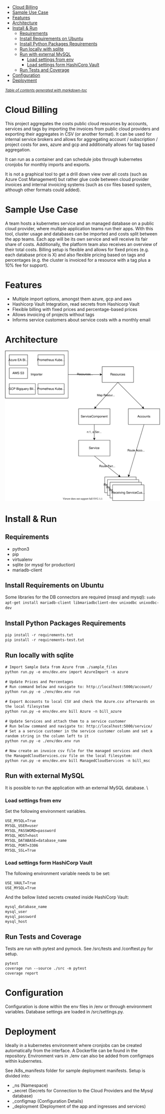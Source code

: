 - [Cloud Billing](#cloud-billing)
- [Sample Use Case](#sample-use-case)
- [Features](#features)
- [Architecture](#architecture)
- [Install & Run](#install--run)
  - [Requirements](#requirements)
  - [Install Requirements on Ubuntu](#install-requirements-on-ubuntu)
  - [Install Python Packages Requirements](#install-python-packages-requirements)
  - [Run locally with sqlite](#run-locally-with-sqlite)
  - [Run with external MySQL](#run-with-external-mysql)
    - [Load settings from env](#load-settings-from-env)
    - [Load settings form HashiCorp Vault](#load-settings-form-hashicorp-vault)
  - [Run Tests and Coverage](#run-tests-and-coverage)
- [Configuration](#configuration)
- [Deployment](#deployment)

<small><i><a href='http://ecotrust-canada.github.io/markdown-toc/'>Table of contents generated with markdown-toc</a></i></small>


# Cloud Billing

This project aggregates the costs public cloud resources by accounts, services and tags by importing the invoices from public cloud providers and exporting their aggregates in CSV (or another format).
It can be used for internal service brokers and allows for aggregating account / subscription / project costs for aws, azure and gcp and additionally allows for tag based aggregation.

It can run as a container and can schedule jobs through kubernetes cronjobs for monthly imports and exports.

It is not a graphical tool to get a drill down view over all costs (such as Azure Cost Management) but rather glue code between cloud provider invoices and internal invoicing systems (such as csv files based system, although other formats could added).

# Sample Use Case
A team hosts a kubernetes service and an managed database on a public cloud provider, where multiple application teams run their apps. With this tool, cluster usage and databases can be imported and costs split between the app teams. Each app will be its own service and will receive its fair share of costs. Additionally, the platform team also receives an overview of their total costs. Billing setup is flexible and allows for fixed prices (e.g. each database price is X) and also flexible pricing based on tags and percentages (e.g. the cluster is invoiced for a resource with a tag plus a 10% fee for support).

# Features
* Multiple import options, amongst them azure, gcp and aws
* Hashicorp Vault Integration, read secrets from Hashicorp Vault
* Flexible billing with fixed prices and percentage-based prices
* Allows invoicing of projects without tags
* Informs service customers about service costs with a monthly email

# Architecture
![Architecture](architecture.svg)

# Install & Run
## Requirements
* python3
* pip
* virtualenv
* sqlite (or mysql for production)
* mariadb-client

## Install Requirements on Ubuntu
Some libraries for the DB connectors are required (mssql and mysql):
`sudo apt-get install mariadb-client libmariadbclient-dev unixodbc unixodbc-dev` 

## Install Python Packages Requirements
```
pip install -r requirements.txt
pip install -r requirements-test.txt
```

## Run locally with sqlite
```
# Import Sample Data from Azure from ./sample_files
python run.py -e env/dev.env import AzureImport -n azure

# Update Prices and Percentages
# Run command below and navigate to: http://localhost:5000/account/
python run.py -e ./env/dev.env run

# Export Accounts to local CSV and check the Azure.csv afterwards on the local filesystem
python run.py -e env/dev.env bill Azure -n bill_azure

# Update Services and attach them to a service customer
# Run below command and navigate to: http://localhost:5000/service/
# Set a a service customer in the service customer column and set a random string in the column left to it
python run.py -e ./env/dev.env run

# Now create an invoice csv file for the managed services and check the ManagedCloudServices.csv file on the local filesystem:
python run.py -e env/dev.env bill ManagedCloudServices -n bill_msc
```

## Run with external MySQL

It is possible to run the application with an external MySQL database. \

### Load settings from env
Set the following environment variables.
```env
USE_MYSQL=True
MYSQL_USER=user
MYSQL_PASSWORD=password
MYSQL_HOST=host
MYSQL_DATABASE=database_name
MYSQL_PORT=3306
MYSQL_SSL=True
```

### Load settings form HashiCorp Vault
The following environment variable needs to be set:
```env
USE_VAULT=True
USE_MYSQL=True
```

And the bellow listed secrets created inside HashiCorp Vault:
```
mysql_database_name
mysql_user
mysql_password
mysql_host
```

## Run Tests and Coverage
Tests are run with pytest and pymock. See /src/tests and /conftest.py for setup.
```
pytest
coverage run --source ./src -m pytest
coverage report
```

# Configuration
Configuration is done within the env files in /env or through environment variables. Database settings are loaded in /src/settings.py.

# Deployment
Ideally in a kubernetes environment where cronjobs can be created automatically from the interface. A Dockerfile can be found in the repository.
Environment vars in ./env can also be added from configmaps within kubernetes.

See /k8s_manifests folder for sample deployment manifests. Setup is divided into:
* _ns (Namespace)
* _secret (Secrets for Connection to the Cloud Providers and the Mysql database)
* _configmap (Configuration Details)
* _deployment (Deployment of the app and ingresses and services)